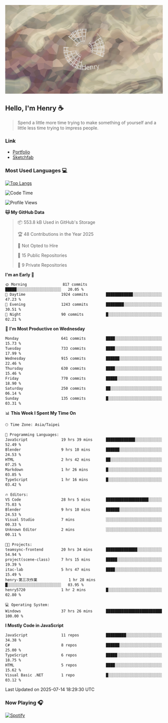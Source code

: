 ![](./images/cover.jpg)

## Hello, I'm Henry :coffee:
> Spend a little more time trying to make something of yourself and a little less time trying to impress people.

### Link
- [Portfolio](https://drive.google.com/file/d/1kb96bzn4Bhdb4pImsUvKz9Oi9cx455D2/view?usp=drivesdk)
- [Sketchfab](https://sketchfab.com/henry4294967296/models)

### Most Used Languages 💻
 [![Top Langs](https://github-readme-stats.vercel.app/api/top-langs/?username=henry5720&theme=tokyonight&hide_title=true)](https://github.com/henry5720?tab=repositories)

<!--START_SECTION:waka-->
![Code Time](http://img.shields.io/badge/Code%20Time-53%20hrs%2023%20mins-blue)

![Profile Views](http://img.shields.io/badge/Profile%20Views-356-blue)

**🐱 My GitHub Data** 

> 📦 553.8 kB Used in GitHub's Storage 
 > 
> 🏆 48 Contributions in the Year 2025
 > 
> 🚫 Not Opted to Hire
 > 
> 📜 15 Public Repositories 
 > 
> 🔑 9 Private Repositories 
 > 
**I'm an Early 🐤** 

```text
🌞 Morning                817 commits         █████░░░░░░░░░░░░░░░░░░░░   20.05 % 
🌆 Daytime                1924 commits        ████████████░░░░░░░░░░░░░   47.23 % 
🌃 Evening                1243 commits        ████████░░░░░░░░░░░░░░░░░   30.51 % 
🌙 Night                  90 commits          █░░░░░░░░░░░░░░░░░░░░░░░░   02.21 % 
```
📅 **I'm Most Productive on Wednesday** 

```text
Monday                   641 commits         ████░░░░░░░░░░░░░░░░░░░░░   15.73 % 
Tuesday                  733 commits         ████░░░░░░░░░░░░░░░░░░░░░   17.99 % 
Wednesday                915 commits         ██████░░░░░░░░░░░░░░░░░░░   22.46 % 
Thursday                 630 commits         ████░░░░░░░░░░░░░░░░░░░░░   15.46 % 
Friday                   770 commits         █████░░░░░░░░░░░░░░░░░░░░   18.90 % 
Saturday                 250 commits         ██░░░░░░░░░░░░░░░░░░░░░░░   06.14 % 
Sunday                   135 commits         █░░░░░░░░░░░░░░░░░░░░░░░░   03.31 % 
```


📊 **This Week I Spent My Time On** 

```text
🕑︎ Time Zone: Asia/Taipei

💬 Programming Languages: 
JavaScript               19 hrs 39 mins      █████████████░░░░░░░░░░░░   52.49 % 
Blender                  9 hrs 10 mins       ██████░░░░░░░░░░░░░░░░░░░   24.53 % 
HTML                     2 hrs 42 mins       ██░░░░░░░░░░░░░░░░░░░░░░░   07.25 % 
Markdown                 1 hr 26 mins        █░░░░░░░░░░░░░░░░░░░░░░░░   03.85 % 
TypeScript               1 hr 16 mins        █░░░░░░░░░░░░░░░░░░░░░░░░   03.42 % 

🔥 Editors: 
VS Code                  28 hrs 5 mins       ███████████████████░░░░░░   75.03 % 
Blender                  9 hrs 10 mins       ██████░░░░░░░░░░░░░░░░░░░   24.53 % 
Visual Studio            7 mins              ░░░░░░░░░░░░░░░░░░░░░░░░░   00.33 % 
Unknown Editor           2 mins              ░░░░░░░░░░░░░░░░░░░░░░░░░   00.11 % 

🐱‍💻 Projects: 
teamsync-frontend        20 hrs 34 mins      ██████████████░░░░░░░░░░░   54.94 % 
project(scene-class)     7 hrs 15 mins       █████░░░░░░░░░░░░░░░░░░░░   19.39 % 
itac-lab                 5 hrs 47 mins       ████░░░░░░░░░░░░░░░░░░░░░   15.49 % 
henry-第三次作業              1 hr 28 mins        █░░░░░░░░░░░░░░░░░░░░░░░░   03.95 % 
henry5720                1 hr 2 mins         █░░░░░░░░░░░░░░░░░░░░░░░░   02.80 % 

💻 Operating System: 
Windows                  37 hrs 26 mins      █████████████████████████   100.00 % 
```

**I Mostly Code in JavaScript** 

```text
JavaScript               11 repos            █████████░░░░░░░░░░░░░░░░   34.38 % 
C#                       8 repos             ██████░░░░░░░░░░░░░░░░░░░   25.00 % 
TypeScript               6 repos             █████░░░░░░░░░░░░░░░░░░░░   18.75 % 
HTML                     5 repos             ████░░░░░░░░░░░░░░░░░░░░░   15.62 % 
Visual Basic .NET        1 repo              █░░░░░░░░░░░░░░░░░░░░░░░░   03.12 % 
```




 Last Updated on 2025-07-14 18:29:30 UTC
<!--END_SECTION:waka-->

### Now Playing 🎧
[![Spotify](https://spotify-recently-played-beta.vercel.app/api/spotify)](https://open.spotify.com/user/31uznrpamxhroyd2bt7xchxgnhce)

<!--
**henry5720/henry5720** is a ✨ _special_ ✨ repository because its `README.md` (this file) appears on your GitHub profile.

Here are some ideas to get you started:

- 🔭 I’m currently working on ...
- 🌱 I’m currently learning ...
- 👯 I’m looking to collaborate on ...
- 🤔 I’m looking for help with ...
- 💬 Ask me about ...
- 📫 How to reach me: ...
- 😄 Pronouns: ...
- ⚡ Fun fact: ...
-->
